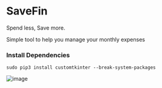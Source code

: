 # SaveFin
 Spend less, Save more.

Simple tool to help you manage your monthly expenses

### Install Dependencies
```
sudo pip3 install customtkinter --break-system-packages
```

![image](https://github.com/user-attachments/assets/327086ec-6e60-4fc5-ad95-3782440bd8be)
